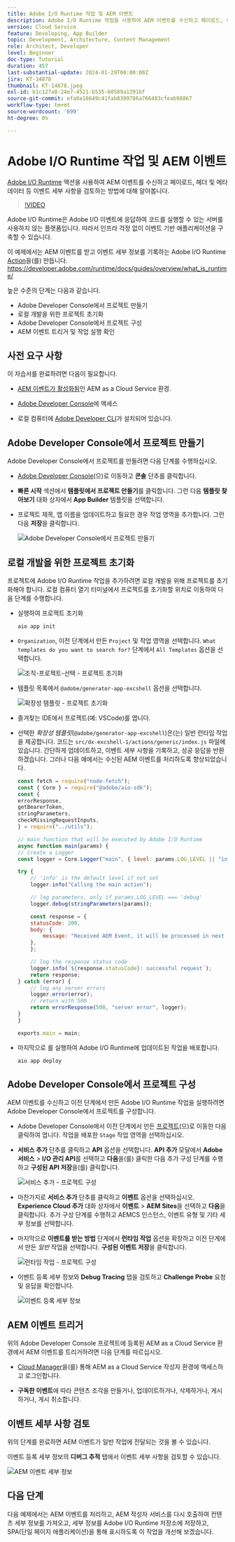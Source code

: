 ```yaml
---
title: Adobe I/O Runtime 작업 및 AEM 이벤트
description: Adobe I/O Runtime 작업을 사용하여 AEM 이벤트를 수신하고 페이로드, 헤더 및 메타데이터 등 이벤트 세부 사항을 검토하는 방법에 대해 알아봅니다.
version: Cloud Service
feature: Developing, App Builder
topic: Development, Architecture, Content Management
role: Architect, Developer
level: Beginner
doc-type: Tutorial
duration: 457
last-substantial-update: 2024-01-29T00:00:00Z
jira: KT-14878
thumbnail: KT-14878.jpeg
exl-id: b1c127a8-24e7-4521-b535-60589a1391bf
source-git-commit: efa0a16649c41fab8309786a766483cfeab98867
workflow-type: tm+mt
source-wordcount: '699'
ht-degree: 0%

---
```


# Adobe I/O Runtime 작업 및 AEM 이벤트

[Adobe I/O Runtime](https://developer.adobe.com/runtime/docs/guides/overview/what_is_runtime/) 액션을 사용하여 AEM 이벤트를 수신하고 페이로드, 헤더 및 메타데이터 등 이벤트 세부 사항을 검토하는 방법에 대해 알아봅니다.

>[!VIDEO](https://video.tv.adobe.com/v/3427053?quality=12&learn=on)

Adobe I/O Runtime은 Adobe I/O 이벤트에 응답하여 코드를 실행할 수 있는 서버를 사용하지 않는 플랫폼입니다. 따라서 인프라 걱정 없이 이벤트 기반 애플리케이션을 구축할 수 있습니다.

이 예제에서는 AEM 이벤트를 받고 이벤트 세부 정보를 기록하는 Adobe I/O Runtime [Action](https://developer.adobe.com/runtime/docs/guides/using/creating_actions/)을(를) 만듭니다.
https://developer.adobe.com/runtime/docs/guides/overview/what_is_runtime/

높은 수준의 단계는 다음과 같습니다.

- Adobe Developer Console에서 프로젝트 만들기
- 로컬 개발을 위한 프로젝트 초기화
- Adobe Developer Console에서 프로젝트 구성
- AEM 이벤트 트리거 및 작업 실행 확인

## 사전 요구 사항

이 자습서를 완료하려면 다음이 필요합니다.

- [AEM 이벤트가 활성화됨](https://developer.adobe.com/experience-cloud/experience-manager-apis/guides/events/#enable-aem-events-on-your-aem-cloud-service-environment)인 AEM as a Cloud Service 환경.

- [Adobe Developer Console](https://developer.adobe.com/developer-console/docs/guides/getting-started/)에 액세스

- 로컬 컴퓨터에 [Adobe Developer CLI](https://developer.adobe.com/runtime/docs/guides/tools/cli_install/)가 설치되어 있습니다.

## Adobe Developer Console에서 프로젝트 만들기

Adobe Developer Console에서 프로젝트를 만들려면 다음 단계를 수행하십시오.

- [Adobe Developer Console](https://developer.adobe.com/)(으)로 이동하고 **콘솔** 단추를 클릭합니다.

- **빠른 시작** 섹션에서 **템플릿에서 프로젝트 만들기**&#x200B;를 클릭합니다. 그런 다음 **템플릿 찾아보기** 대화 상자에서 **App Builder** 템플릿을 선택합니다.

- 프로젝트 제목, 앱 이름을 업데이트하고 필요한 경우 작업 영역을 추가합니다. 그런 다음 **저장**&#x200B;을 클릭합니다.

  ![Adobe Developer Console에서 프로젝트 만들기](../assets/examples/runtime-action/create-project.png)


## 로컬 개발을 위한 프로젝트 초기화

프로젝트에 Adobe I/O Runtime 작업을 추가하려면 로컬 개발을 위해 프로젝트를 초기화해야 합니다. 로컬 컴퓨터 열기 터미널에서 프로젝트를 초기화할 위치로 이동하여 다음 단계를 수행합니다.

- 실행하여 프로젝트 초기화

  ```bash
  aio app init
  ```

- `Organization`, 이전 단계에서 만든 `Project` 및 작업 영역을 선택합니다. `What templates do you want to search for?` 단계에서 `All Templates` 옵션을 선택합니다.

  ![조직-프로젝트-선택 - 프로젝트 초기화](../assets/examples/runtime-action/all-templates.png)

- 템플릿 목록에서 `@adobe/generator-app-excshell` 옵션을 선택합니다.

  ![확장성 템플릿 - 프로젝트 초기화](../assets/examples/runtime-action/extensibility-template.png)

- 즐겨찾는 IDE에서 프로젝트(예: VSCode)를 엽니다.

- 선택한 _확장성 템플릿_(`@adobe/generator-app-excshell`)은(는) 일반 런타임 작업을 제공합니다. 코드는 `src/dx-excshell-1/actions/generic/index.js` 파일에 있습니다. 간단하게 업데이트하고, 이벤트 세부 사항을 기록하고, 성공 응답을 반환하겠습니다. 그러나 다음 예에서는 수신된 AEM 이벤트를 처리하도록 향상되었습니다.

  ```javascript
  const fetch = require("node-fetch");
  const { Core } = require("@adobe/aio-sdk");
  const {
  errorResponse,
  getBearerToken,
  stringParameters,
  checkMissingRequestInputs,
  } = require("../utils");
  
  // main function that will be executed by Adobe I/O Runtime
  async function main(params) {
  // create a Logger
  const logger = Core.Logger("main", { level: params.LOG_LEVEL || "info" });
  
  try {
      // 'info' is the default level if not set
      logger.info("Calling the main action");
  
      // log parameters, only if params.LOG_LEVEL === 'debug'
      logger.debug(stringParameters(params));
  
      const response = {
      statusCode: 200,
      body: {
          message: "Received AEM Event, it will be processed in next example",
      },
      };
  
      // log the response status code
      logger.info(`${response.statusCode}: successful request`);
      return response;
  } catch (error) {
      // log any server errors
      logger.error(error);
      // return with 500
      return errorResponse(500, "server error", logger);
  }
  }
  
  exports.main = main;
  ```

- 마지막으로 를 실행하여 Adobe I/O Runtime에 업데이트된 작업을 배포합니다.

  ```bash
  aio app deploy
  ```

## Adobe Developer Console에서 프로젝트 구성

AEM 이벤트를 수신하고 이전 단계에서 만든 Adobe I/O Runtime 작업을 실행하려면 Adobe Developer Console에서 프로젝트를 구성합니다.

- Adobe Developer Console에서 이전 단계에서 만든 [프로젝트](https://developer.adobe.com/console/projects)(으)로 이동한 다음 클릭하여 엽니다. 작업을 배포한 `Stage` 작업 영역을 선택하십시오.

- **서비스 추가** 단추를 클릭하고 **API** 옵션을 선택합니다. **API 추가** 모달에서 **Adobe 서비스** > **I/O 관리 API**&#x200B;를 선택하고 **다음**&#x200B;을(를) 클릭한 다음 추가 구성 단계를 수행하고 **구성된 API 저장**&#x200B;을(를) 클릭합니다.

  ![서비스 추가 - 프로젝트 구성](../assets/examples/runtime-action/add-io-management-api.png)

- 마찬가지로 **서비스 추가** 단추를 클릭하고 **이벤트** 옵션을 선택하십시오. **Experience Cloud 추가** 대화 상자에서 **이벤트** > **AEM Sites**&#x200B;을 선택하고 **다음**&#x200B;을 클릭합니다. 추가 구성 단계를 수행하고 AEMCS 인스턴스, 이벤트 유형 및 기타 세부 정보를 선택합니다.

- 마지막으로 **이벤트를 받는 방법** 단계에서 **런타임 작업** 옵션을 확장하고 이전 단계에서 만든 _일반_ 작업을 선택합니다. **구성된 이벤트 저장**&#x200B;을 클릭합니다.

  ![런타임 작업 - 프로젝트 구성 ](../assets/examples/runtime-action/select-runtime-action.png)

- 이벤트 등록 세부 정보와 **Debug Tracing** 탭을 검토하고 **Challenge Probe** 요청 및 응답을 확인합니다.

  ![이벤트 등록 세부 정보](../assets/examples/runtime-action/debug-tracing-challenge-probe.png)


## AEM 이벤트 트리거

위의 Adobe Developer Console 프로젝트에 등록된 AEM as a Cloud Service 환경에서 AEM 이벤트를 트리거하려면 다음 단계를 따르십시오.

- [Cloud Manager](https://my.cloudmanager.adobe.com/)을(를) 통해 AEM as a Cloud Service 작성자 환경에 액세스하고 로그인합니다.

- **구독한 이벤트**&#x200B;에 따라 콘텐츠 조각을 만들거나, 업데이트하거나, 삭제하거나, 게시하거나, 게시 취소합니다.

## 이벤트 세부 사항 검토

위의 단계를 완료하면 AEM 이벤트가 일반 작업에 전달되는 것을 볼 수 있습니다.

이벤트 등록 세부 정보의 **디버그 추적** 탭에서 이벤트 세부 사항을 검토할 수 있습니다.

![AEM 이벤트 세부 정보](../assets/examples/runtime-action/aem-event-details.png)


## 다음 단계

다음 예제에서는 AEM 이벤트를 처리하고, AEM 작성자 서비스를 다시 호출하여 컨텐츠 세부 정보를 가져오고, 세부 정보를 Adobe I/O Runtime 저장소에 저장하고, SPA(단일 페이지 애플리케이션)을 통해 표시하도록 이 작업을 개선해 보겠습니다.

